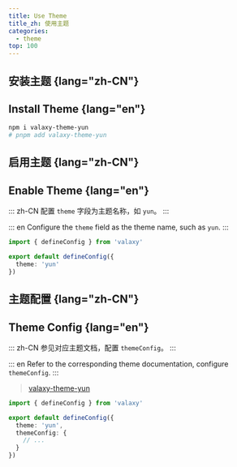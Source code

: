 ```yaml
---
title: Use Theme
title_zh: 使用主题
categories:
  - theme
top: 100
---
```


## 安装主题 {lang="zh-CN"}
## Install Theme {lang="en"}

```bash
npm i valaxy-theme-yun
# pnpm add valaxy-theme-yun
```

## 启用主题 {lang="zh-CN"}
## Enable Theme {lang="en"}

::: zh-CN
配置 `theme` 字段为主题名称，如 `yun`。
:::

::: en
Configure the `theme` field as the theme name, such as `yun`.
:::

```ts [valaxy.config.ts]
import { defineConfig } from 'valaxy'

export default defineConfig({
  theme: 'yun'
})
```

## 主题配置 {lang="zh-CN"}
## Theme Config {lang="en"}

::: zh-CN
参见对应主题文档，配置 `themeConfig`。
:::

::: en
Refer to the corresponding theme documentation, configure `themeConfig`.
:::

> [valaxy-theme-yun](https://github.com/YunYouJun/valaxy/blob/main/packages/valaxy-theme-yun/docs/README.md)

```ts [valaxy.config.ts]
import { defineConfig } from 'valaxy'

export default defineConfig({
  theme: 'yun',
  themeConfig: {
    // ...
  }
})
```
